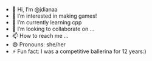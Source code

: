 - 👋 Hi, I’m @jdianaa
- 👀 I’m interested in making games!
- 🌱 I’m currently learning cpp
- 💞️ I’m looking to collaborate on ...
- 📫 How to reach me ...
- 😄 Pronouns: she/her
- ⚡ Fun fact: I was a competitive ballerina for 12 years:)

<!---
jdianaa/jdianaa is a ✨ special ✨ repository because its `README.md` (this file) appears on your GitHub profile.
You can click the Preview link to take a look at your changes.
--->
